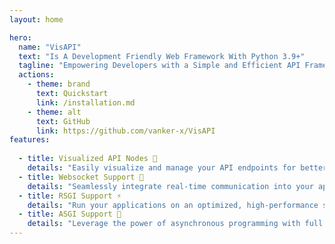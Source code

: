 ```yaml
---
layout: home

hero:
  name: "VisAPI"
  text: "Is A Development Friendly Web Framework With Python 3.9+"
  tagline: "Empowering Developers with a Simple and Efficient API Framework🚀"
  actions:
    - theme: brand
      text: Quickstart
      link: /installation.md
    - theme: alt
      text: GitHub
      link: https://github.com/vanker-x/VisAPI
features:
  
  - title: Visualized API Nodes 👀
    details: "Easily visualize and manage your API endpoints for better organization and clarity."
  - title: Websocket Support 🔌
    details: "Seamlessly integrate real-time communication into your applications with built-in WebSocket support."
  - title: RSGI Support ⚡️
    details: "Run your applications on an optimized, high-performance server interface with RSGI compatibility."
  - title: ASGI Support 💨
    details: "Leverage the power of asynchronous programming with full ASGI support for high-concurrency environments."
---
```

